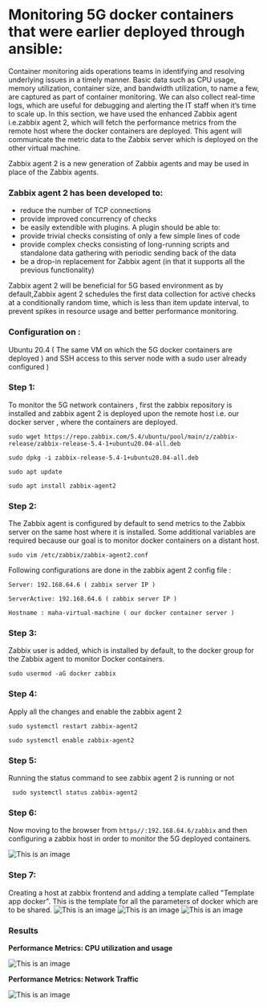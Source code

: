 # Monitoring 5G docker containers that were earlier deployed through ansible:

Container monitoring aids operations teams in identifying and resolving underlying issues in a timely manner. Basic data such as CPU usage, memory utilization, container size, and bandwidth utilization, to name a few, are captured as part of container monitoring. We can also collect real-time logs, which are useful for debugging and alerting the IT staff when it’s time to scale up. In this section, we have used the enhanced Zabbix agent i.e.zabbix agent 2, which will fetch the performance metrics from the remote host where the docker containers are deployed. This agent will communicate the metric data to the Zabbix server which is deployed on the other virtual machine.

Zabbix agent 2 is a new generation of Zabbix agents and may be used in place of the Zabbix agents. 
### Zabbix agent 2 has been developed to:
* reduce the number of TCP connections
* provide improved concurrency of checks
* be easily extendible with plugins. A plugin should be able to:
* provide trivial checks consisting of only a few simple lines of code
* provide complex checks consisting of long-running scripts and standalone data gathering with periodic sending back of the data
* be a drop-in replacement for Zabbix agent (in that it supports all the previous functionality)

Zabbix agent 2 will be beneficial for 5G based environment as by default,Zabbix agent 2 schedules the first data collection for active checks at a conditionally random time, which is less than item update interval, to prevent spikes in resource usage and better performance monitoring.

### Configuration on :
Ubuntu 20.4 ( The same VM on which the 5G docker containers are deployed ) and SSH access to this server node with a sudo user already configured )

### Step 1:
To monitor the 5G network containers , first the zabbix repository is installed and zabbix agent 2 is deployed upon the remote host i.e. our docker server , where the containers are deployed.

```sudo wget https://repo.zabbix.com/5.4/ubuntu/pool/main/z/zabbix-release/zabbix-release-5.4-1+ubuntu20.04-all.deb```

```sudo dpkg -i zabbix-release-5.4-1+ubuntu20.04-all.deb```

```sudo apt update```

```sudo apt install zabbix-agent2```

### Step 2:

The Zabbix agent is configured by default to send metrics to the Zabbix server on the same host where it is installed. Some additional variables are required because our goal is to monitor docker containers on a distant host.

```sudo vim /etc/zabbix/zabbix-agent2.conf```

Following configurations are done in the zabbix agent 2 config file :

```Server: 192.168.64.6 ( zabbix server IP )```

```ServerActive: 192.168.64.6 ( zabbix server IP )```

```Hostname : maha-virtual-machine ( our docker container server )```

### Step 3:
Zabbix user is added, which is installed by default, to the docker group for the Zabbix agent to monitor Docker containers.


```sudo usermod -aG docker zabbix```

### Step 4:
Apply all the changes and enable the zabbix agent 2

```sudo systemctl restart zabbix-agent2```

```sudo systemctl enable zabbix-agent2```

### Step 5:
Running the status command to see zabbix agent 2 is running or not

``` sudo systemctl status zabbix-agent2```

### Step 6:
Now moving to the browser from 
```https//:192.168.64.6/zabbix```
and then configuring a zabbix host in order to monitor the 5G deployed containers.

![This is an image](https://github.com/MahaAli18/Automated-5G-Network-Deployment-Using-Ansible-and-Performance-Analysis/blob/main/Implementation%20and%20Setup/images/Host%20Configuration.png)

### Step 7: 
Creating a host at zabbix frontend and adding a template called "Template app docker". This is the template for all the parameters of docker which are to be shared.
![This is an image](https://github.com/MahaAli18/Automated-5G-Network-Deployment-Using-Ansible-and-Performance-Analysis/blob/main/Implementation%20and%20Setup/images/Connection%20success%20ZBX%20green.png)
![This is an image](https://github.com/MahaAli18/Automated-5G-Network-Deployment-Using-Ansible-and-Performance-Analysis/blob/main/Implementation%20and%20Setup/images/Template%20App%20docker.png)
![This is an image](https://github.com/MahaAli18/Automated-5G-Network-Deployment-Using-Ansible-and-Performance-Analysis/blob/main/Implementation%20and%20Setup/images/container%20integration.png)
### Results 
 **Performance Metrics: CPU utilization and usage**
 
![This is an image](https://github.com/MahaAli18/Automated-5G-Network-Deployment-Using-Ansible-and-Performance-Analysis/blob/main/Implementation%20and%20Setup/images/cpu%20performance%20metrics%20graph.png) 


 **Performance Metrics: Network Traffic**
 
![This is an image]( https://github.com/MahaAli18/Automated-5G-Network-Deployment-Using-Ansible-and-Performance-Analysis/blob/main/Implementation%20and%20Setup/images/network%20traffic%20metric%20graph.png) 
